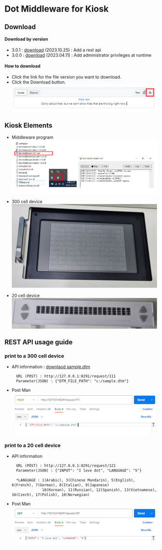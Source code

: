 # Dot Middleware for Kiosk

## Download
#### Download by version
- 3.0.1 : <a href="dot-middleware-kiosk-3.0.1.zip">download</a> (2023.10.25) : Add a rest api
- 3.0.0 : <a href="dot-middleware-kiosk-3.0.0.zip">download</a> (2023.04.11) : Add administrator privileges at runtime

#### How to download
 - Click the link for the file version you want to download.  
 - Click the Download button.  
   <img src="images/download.gif" alt="How to download">

 ## Kiosk Elements
 - Middleware program
   <img src="images/program.gif" alt="Run program">

- 300 cell device  
  <img src="images/device-300cell.png" alt="300 cell device" width="600">

- 20 cell device  
  <img src="images/device-20cell.png" alt="20 cell device" width="600">

## REST API usage guide
### print to a 300 cell device
- API information : <a href="sample.dtm">downlaod sample.dtm</a>  
  ```
    URL (POST) : http://127.0.0.1:8291/request/111
    Parameter(JSON) : {"DTM_FILE_PATH": "c:/sample.dtm"}
  ```

- Post Man  
  <img src="images/postman-300cell.gif" alt="Post Man 300cell">

### print to a 20 cell device  
- API information
  ```
    URL (POST) : http://127.0.0.1:8291/request/121
    Parameter(JSON) : {"INPUT": "I love dot", "LANGUAGE": "5"}

    *LANGUAGE : 1(Arabic), 3(Chinese Mandarin), 5(English), 6(French), 7(German), 8(Italian), 9(Japanese) 
                10(Korean), 11(Russian), 12(Spanish), 13(Vietnamese), 16(Czech), 17(Polish), 18(Norwegian)
  ```
 
- Post Man  
  <img src="images/postman-20cell.gif" alt="Post Man 300cell">


